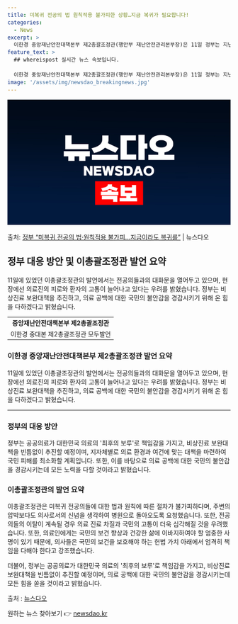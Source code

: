 ```yaml
---
title: 미복귀 전공의 법 원칙적용 불가피한 상황…지금 복귀가 필요합니다!
categories:
  - News
excerpt: >
  이한경 중앙재난안전대책본부 제2총괄조정관(행안부 재난안전관리본부장)은 11일 정부는 지난주부터 의사면허 정지…
feature_text: >
  ## whereispost 실시간 뉴스 속보입니다.

  이한경 중앙재난안전대책본부 제2총괄조정관(행안부 재난안전관리본부장)은 11일 정부는 지난주부터 의사면허 정지…
image: '/assets/img/newsdao_breakingnews.jpg'
---
```


![뉴스다오 속보](/assets/img/newsdao_breakingnews.jpg)

<p>출처: <a href="https://newsdao.kr/3312" rel="dofollow">정부 “미복귀 전공의 법·원칙적용 불가피…지금이라도 복귀를”</a> | 뉴스다오</p>

<h2 data-ke-size="size26">정부 대응 방안 및 이총괄조정관 발언 요약</h2>
<p data-ke-size="size16">11일에 있었던 이총괄조정관의 발언에서는 전공의들과의 대화문을 열어두고 있으며, 현장에선 의료진의 피로와 환자의 고통이 늘어나고 있다는 우려를 밝혔습니다. 정부는 비상진료 보완대책을 추진하고, 의료 공백에 대한 국민의 불안감을 경감시키기 위해 온 힘을 다하겠다고 밝혔습니다.</p>

<table>
  <tr>
    <td style="text-align: center; height: 17px;"><b>중앙재난안전대책본부 제2총괄조정관</b></td>
  </tr>
  <tr>
    <td style="text-align: center; height: 17px;">이한경 중대본 제2총괄조정관 모두발언</td>
  </tr>
</table>

<h3>이한경 중앙재난안전대책본부 제2총괄조정관 발언 요약</h3>
<p data-ke-size="size16">11일에 있었던 이총괄조정관의 발언에서는 전공의들과의 대화문을 열어두고 있으며, 현장에선 의료진의 피로와 환자의 고통이 늘어나고 있다는 우려를 밝혔습니다. 정부는 비상진료 보완대책을 추진하고, 의료 공백에 대한 국민의 불안감을 경감시키기 위해 온 힘을 다하겠다고 밝혔습니다.</p>

<hr>
<h3>정부의 대응 방안</h3>
<p data-ke-size="size16">정부는 공공의료가 대한민국 의료의 '최후의 보루'로 책임감을 가지고, 비상진료 보완대책을 빈틈없이 추진할 예정이며, 지자체별로 의료 환경과 여건에 맞는 대책을 마련하여 국민 피해를 최소화할 계획입니다. 또한, 이를 바탕으로 의료 공백에 대한 국민의 불안감을 경감시키는데 모든 노력을 다할 것이라고 밝혔습니다.</p>

<h3>이총괄조정관의 발언 요약</h3>
<p data-ke-size="size16">이총괄조정관은 미복귀 전공의들에 대한 법과 원칙에 따른 절차가 불가피하다며, 주변의 압박보다도 의사로서의 신념을 생각하여 병원으로 돌아오도록 요청했습니다. 또한, 전공의들의 이탈이 계속될 경우 의료 진료 차질과 국민의 고통이 더욱 심각해질 것을 우려했습니다. 또한, 의료인에게는 국민의 보건 향상과 건강한 삶에 이바지하여야 할 엄중한 사명이 있기 때문에, 의사들은 국민의 보건을 보호해야 하는 헌법 가치 아래에서 엄격히 책임을 다해야 한다고 강조했습니다.</p>

<p data-ke-size="size16">더불어, 정부는 공공의료가 대한민국 의료의 '최후의 보루'로 책임감을 가지고, 비상진료 보완대책을 빈틈없이 추진할 예정이며, 의료 공백에 대한 국민의 불안감을 경감시키는데 모든 힘을 쏟을 것이라고 밝혔습니다.</p>

<p data-ke-size="size16">출처 : <a href="https://newsdao.kr/3312">뉴스다오</a></p> 

원하는 뉴스 찾아보기 👉 <a href="https://newsdao.kr" rel="dofollow">newsdao.kr</a>


